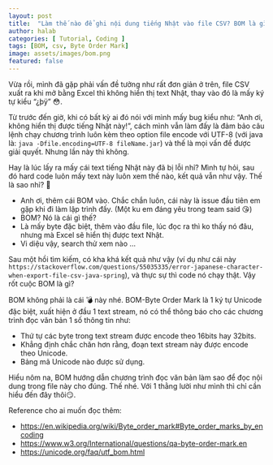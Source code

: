 ```yaml
---
layout: post
title:  "Làm thế nào để ghi nội dung tiếng Nhật vào file CSV? BOM là gì?"
author: halab
categories: [ Tutorial, Coding ]
tags: [BOM, csv, Byte Order Mark]
image: assets/images/bom.png
featured: false
---
```

Vừa rồi, mình đã gặp phải vấn đề tưởng như rất đơn giản ở trên, file CSV xuất ra khi mở bằng Excel thì không hiển thị text Nhật, thay vào đó là mấy ký tự kiểu “¿þÿ” 😳.

Từ trước đến giờ, khi có bất kỳ ai đó nói với mình mấy bug kiểu như: “Anh ơi, không hiển thị được tiếng Nhật này!”, cách mình vẫn làm đấy là đảm bảo câu lệnh chạy chương trình luôn kèm theo option file encode với UTF-8 (với java là: `java -Dfile.encoding=UTF-8 fileName.jar`) và thế là mọi vấn đề được giải quyết. Nhưng lần này thì không.

Hay là lúc lấy ra mấy cái text tiếng Nhật này đã bị lỗi nhỉ? Mình tự hỏi, sau đó hard code luôn mấy text này luôn xem thế nào, kết quả vẫn như vậy. Thế là sao nhỉ? 🤔

- Anh ơi, thêm cái BOM vào. Chắc chắn luôn, cái này là issue đầu tiên em gặp khi đi làm lập trình đấy. (Một ku em đáng yêu trong team said 😘)
- BOM? Nó là cái gì thế?
- Là mấy byte đặc biệt, thêm vào đầu file, lúc đọc ra thì ko thấy nó đâu, nhưng mà Excel sẽ hiển thị được text Nhật.
- Vi diệu vậy, search thử xem nào …

Sau một hồi tìm kiếm, có kha khá kết quả như vậy (ví dụ như cái này `https://stackoverflow.com/questions/55035335/error-japanese-character-when-export-file-csv-java-spring`), và thực sự thì code nó chạy thật. Vậy rốt cuộc BOM là gì?

BOM không phải là cái 💣 này nhé. BOM-Byte Order Mark là 1 ký tự Unicode đặc biệt, xuất hiện ở đầu 1 text stream, nó có thể thông báo cho các chương trình đọc văn bản 1 số thông tin như:
- Thứ tự các byte trong text stream được encode theo 16bits hay 32bits.
- Khẳng định chắc chăn hơn rằng, đoạn text stream này được encode theo Unicode.
- Bảng mã Unicode nào được sử dụng.

Hiểu nôm na, BOM hướng dẫn chương trình đọc văn bản làm sao để đọc nội dung trong file này cho đúng. Thế nhé. Với 1 thằng lười như mình thì chỉ cần hiểu đến đây thôi😏.

Reference cho ai muốn đọc thêm:
- https://en.wikipedia.org/wiki/Byte_order_mark#Byte_order_marks_by_encoding
- https://www.w3.org/International/questions/qa-byte-order-mark.en
- https://unicode.org/faq/utf_bom.html